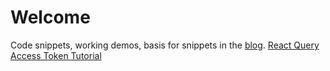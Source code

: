 # Welcome

Code snippets, working demos, basis for snippets in the [blog](https://www.digitalcanvasjourney.com/).
[React Query Access Token Tutorial](react-query-access-token/README.md)

